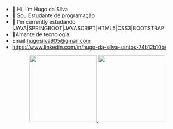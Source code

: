 - 👋 Hi, I’m  Hugo da Silva
- 👀  Sou  Estudante de programação
- 🌱 I’m currently  estudando  |JAVA|SPRINGBOOT|JAVASCRIPT|HTML5|CSS3|BOOTSTRAP
- 💞Amante de tecnologia
- Email:hugosilva905@gmail.com
- https://www.linkedin.com/in/hugo-da-silva-santos-74b12b10b/

<div align="center">
  <a href="https://github.com/hugosilva-s">
  <img height="180em" src="https://github-readme-stats.vercel.app/api?username=hugosilva-s&show_icons=true&theme=cobalt&include_all_commits=true&count_private=true"/>
  <img height="180em" src="https://github-readme-stats.vercel.app/api/top-langs/?username=hugosilva-s&layout=compact&langs_count=7&theme=cobalt"/>
</div>

<!---
hugosilva-s/hugosilva-s is a ✨ special ✨ repository because its `README.md` (this file) appears on your GitHub profile.
You can click the Preview link to take a look at your changes.
--->
